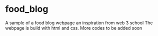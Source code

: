# food_blog
A sample of a food blog webpage an inspiration from web 3 school 
The webpage is build with html and css.
More codes to be added soon
